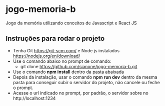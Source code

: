 # jogo-memoria-b
Jogo da memória utilizando conceitos de Javascript e React JS


## Instruções para rodar o projeto

* Tenha Git https://git-scm.com/ e Node.js instalados https://nodejs.org/en/download/
* Use o comando abaixo no prompt de comando:
  * git clone https://github.com/sianone/jogo-memoria-b.git
* Use o comando **npm install** dentro da pasta abaixada
* Depois da instalação, usar o comando **npm run dev** dentro da mesma pasta para conseguir subir o servidor do projeto, não cancele ou feche o prompt. 
* Acesse o url indicado no prompt, por padrão, o servidor sobre no http://localhost:1234 
